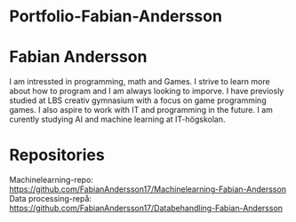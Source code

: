 # Portfolio-Fabian-Andersson

# Fabian Andersson
I am intressted in programming, math and Games. I strive to learn more about how to program and I am always looking to imporve. I have previosly studied at LBS creativ gymnasium with a focus on game programming games. I also aspire to work with IT and programming in the future. I am curently studying AI and machine learning at IT-högskolan.


# Repositories
Machinelearning-repo: https://github.com/FabianAndersson17/Machinelearning-Fabian-Andersson
Data processing-repå: https://github.com/FabianAndersson17/Databehandling-Fabian-Andersson
